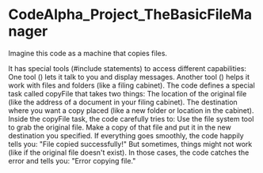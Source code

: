 # CodeAlpha_Project_TheBasicFileManager
Imagine this code as a machine that copies files.

It has special tools (#include statements) to access different capabilities:
One tool (<iostream>) lets it talk to you and display messages.
Another tool (<filesystem>) helps it work with files and folders (like a filing cabinet).
The code defines a special task called copyFile that takes two things:
The location of the original file (like the address of a document in your filing cabinet).
The destination where you want a copy placed (like a new folder or location in the cabinet).
Inside the copyFile task, the code carefully tries to:
Use the file system tool to grab the original file.
Make a copy of that file and put it in the new destination you specified.
If everything goes smoothly, the code happily tells you: "File copied successfully!"
But sometimes, things might not work (like if the original file doesn't exist). In those cases, the code catches the error and tells you: "Error copying file."

